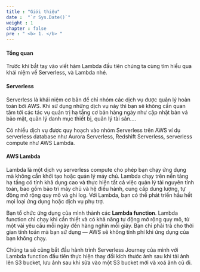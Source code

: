 ```yaml
---
title : "Giới thiệu"
date :  "`r Sys.Date()`" 
weight : 1 
chapter : false
pre : " <b> 1. </b> "
---
```


#### Tổng quan

Trước khi bắt tay vào viết hàm Lambda đầu tiên chúng ta cùng tìm hiểu qua khái niệm về Serverless, và Lambda nhé.

#### Serverless 

Serverless là khái niệm cơ bản để chỉ nhóm các dịch vụ được quản lý hoàn toàn bởi AWS. Khi sử dụng những dịch vụ này thì bạn sẽ không cần quan tâm tới các tác vụ quản trị hạ tầng cơ bản hàng ngày như cập nhật bản vá bảo mật, quản lý danh mục thiết bị, quản lý tài sản....

Có nhiều dịch vụ được quy hoạch vào nhóm Serverless trên AWS ví dụ serverless database như Aurora Serverless, Redshift Serverless, serverless compute như AWS Lambda.

#### AWS Lambda

Lambda là một dịch vụ serverless compute cho phép bạn chạy ứng dụng mà không cần khởi tạo hoặc quản lý máy chủ. Lambda chạy trên nển tảng hạ tầng có tính khả dụng cao và thực hiện tất cả việc quản lý tài nguyên tính toán, bao gồm bảo trì máy chủ và hệ điều hành, cung cấp dung lượng, tự động mở rộng quy mô và ghi log. Với Lambda, bạn có thể phát triển hầu hết mọi loại ứng dụng hoặc dịch vụ phụ trợ.

Bạn tổ chức ứng dụng của mình thành các **Lambda function**. Lambda function chỉ chạy khi cần thiết và có khả năng tự động mở rộng quy mô, từ một vài yêu cầu mỗi ngày đến hàng nghìn mỗi giây. Bạn chỉ phải trả cho thời gian tính toán mà bạn sử dụng — AWS sẽ không tính phí khi ứng dụng của bạn không chạy.

Chúng ta sẽ cũng bắt đầu hành trình Serverless Journey của mình với Lambda function đầu tiên thực hiện thay đổi kích thước ảnh sau khi tải ảnh lên S3 bucket, lưu ảnh sau khi sửa vào một S3 bucket mới và xoá ảnh cũ đi.

